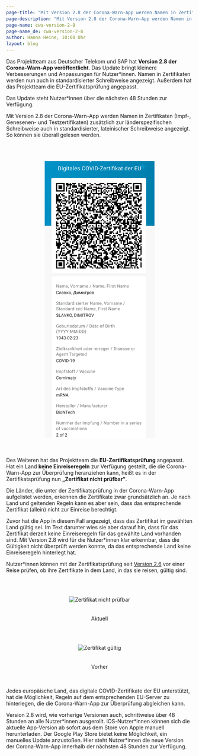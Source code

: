 ```yaml
---
page-title: "Mit Version 2.8 der Corona-Warn-App werden Namen in Zertifikaten in standardisierter Schreibweise angezeigt"
page-description: "Mit Version 2.8 der Corona-Warn-App werden Namen in Zertifikaten in standardisierter Schreibweise angezeigt"
page-name: cwa-version-2-8
page-name_de: cwa-version-2-8
author: Hanna Heine, 10:00 Uhr 
layout: blog
---
```



Das Projektteam aus Deutscher Telekom und SAP hat **Version 2.8 der Corona-Warn-App veröffentlicht**. Das Update bringt kleinere Verbesserungen und Anpassungen für Nutzer\*innen. Namen in Zertifikaten werden nun auch in standardisierter Schreibweise angezeigt. Außerdem hat das Projektteam die EU-Zertifikatsprüfung angepasst. 

Das Update steht Nutzer\*innen über die nächsten 48 Stunden zur Verfügung.



<!-- overview -->

Mit Version 2.8 der Corona-Warn-App werden Namen in Zertifikaten (Impf-, Genesenen- und Testzertifikaten) zusätzlich zur länderspezifischen Schreibweise auch in standardisierter, lateinischer Schreibweise angezeigt. So können sie überall gelesen werden. 

<br></br>
<center> <img src="./standard-name.png" title="Name in standardisierter Schreibweise" style="align: center"> </center>
<br></br>

Des Weiteren hat das Projektteam die **EU-Zertifikatsprüfung** angepasst. Hat ein Land **keine Einreiseregeln** zur Verfügung gestellt, die die Corona-Warn-App zur Überprüfung heranziehen kann, heißt es in der Zertifikatsprüfung nun **„Zertifikat nicht prüfbar“**. 

Die Länder, die unter der Zertifikatsprüfung in der Corona-Warn-App aufgelistet werden, erkennen die Zertifikate zwar grundsätzlich an. Je nach Land und geltenden Regeln kann es aber sein, dass das entsprechende Zertifikat (allein) nicht zur Einreise berechtigt.

Zuvor hat die App in diesem Fall angezeigt, dass das Zertifikat im gewählten Land gültig sei. Im Text darunter wies sie aber darauf hin, dass für das Zertifikat derzeit keine Einreiseregeln für das gewählte Land vorhanden sind. Mit Version 2.8 wird für die Nutzer\*innen klar erkennbar, dass die Gültigkeit nicht überprüft werden konnte, da das entsprechende Land keine Einreiseregeln hinterlegt hat. 

Nutzer\*innen können mit der Zertifikatsprüfung seit [Version 2.6](/de/blog/2021-07-28-cwa-version-2-6/) vor einer Reise prüfen, ob ihre Zertifikate in dem Land, in das sie reisen, gültig sind. 

<br></br>
<center> <img src="./gültigkeit-neu-de.png" title="Zertifikat nicht prüfbar" style="align: center"></center>
<br></br>
<center> Aktuell </center>

<br></br>
<center> <img src="./gültigkeit-alt-de.png" title="Zertifikat gültig" style="align: center"></center>
<br></br>
<center> Vorher </center>
<br></br>

Jedes europäische Land, das digitale COVID-Zertifikate der EU unterstützt, hat die Möglichkeit, Regeln auf dem entsprechenden EU-Server zu hinterlegen, die die Corona-Warn-App zur Überprüfung abgleichen kann.

Version 2.8 wird, wie vorherige Versionen auch, schrittweise über 48 Stunden an alle Nutzer\*innen ausgerollt. iOS-Nutzer\*innen können sich die aktuelle App-Version ab sofort aus dem Store von Apple manuell herunterladen. Der Google Play Store bietet keine Möglichkeit, ein manuelles Update anzustoßen. Hier steht Nutzer\*innen die neue Version der Corona-Warn-App innerhalb der nächsten 48 Stunden zur Verfügung.
